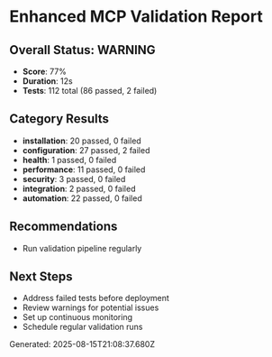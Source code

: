 # Enhanced MCP Validation Report

## Overall Status: WARNING
- **Score**: 77%
- **Duration**: 12s
- **Tests**: 112 total (86 passed, 2 failed)

## Category Results
- **installation**: 20 passed, 0 failed
- **configuration**: 27 passed, 2 failed
- **health**: 1 passed, 0 failed
- **performance**: 11 passed, 0 failed
- **security**: 3 passed, 0 failed
- **integration**: 2 passed, 0 failed
- **automation**: 22 passed, 0 failed

## Recommendations
- Run validation pipeline regularly

## Next Steps
- Address failed tests before deployment
- Review warnings for potential issues
- Set up continuous monitoring
- Schedule regular validation runs

Generated: 2025-08-15T21:08:37.680Z
